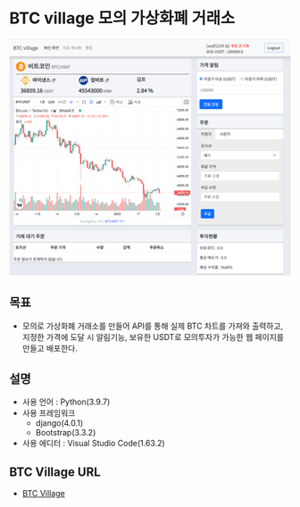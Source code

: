 # BTC village 모의 가상화폐 거래소

![](img/BTC_Village.png) 

## 목표

- 모의로 가상화폐 거래소를 만들어 API를 통해 실제 BTC 차트를 가져와 출력하고, 지정한 가격에 도달 시 알림기능, 보유한 USDT로 모의투자가 가능한 웹 페이지를 만들고 배포한다.

## 설명

- 사용 언어 : Python(3.9.7)
- 사용 프레임워크
  - django(4.0.1)
  - Bootstrap(3.3.2)
- 사용 에디터 : Visual Studio Code(1.63.2)

## BTC Village URL
- [BTC Village](http://btc-village.com/)